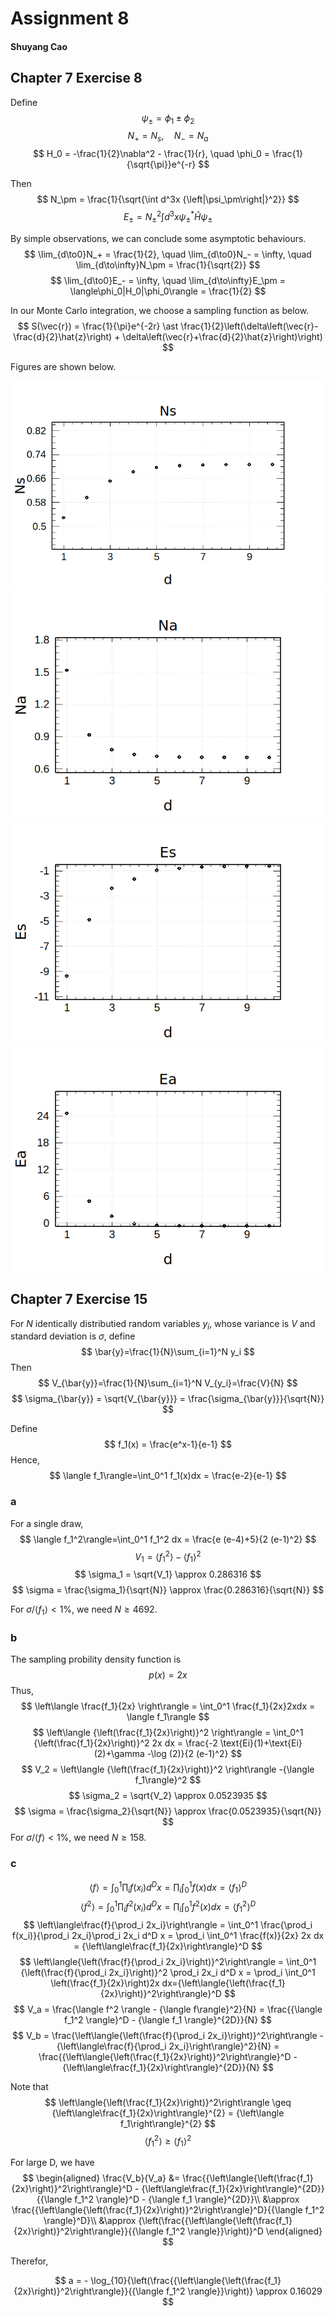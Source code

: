 # Assignment 8

#### Shuyang Cao

## Chapter 7 Exercise 8

Define
$$
\psi_\pm = \phi_1 \pm \phi_2
$$
$$
N_+ = N_s, \quad N_- = N_a
$$
$$
H_0 = -\frac{1}{2}\nabla^2 - \frac{1}{r}, \quad \phi_0 = \frac{1}{\sqrt{\pi}}e^{-r}
$$

Then
$$
N_\pm = \frac{1}{\sqrt{\int d^3x {\left|\psi_\pm\right|}^2}}
$$
$$
E_\pm = N_\pm^2 \int d^3x \psi_\pm^* \hat{H} \psi_\pm
$$

By simple observations, we can conclude some asymptotic behaviours.
$$
\lim_{d\to0}N_+ = \frac{1}{2}, \quad \lim_{d\to0}N_- = \infty, \quad \lim_{d\to\infty}N_\pm = \frac{1}{\sqrt{2}}
$$
$$
\lim_{d\to0}E_- = \infty, \quad \lim_{d\to\infty}E_\pm = \langle\phi_0|H_0|\phi_0\rangle = \frac{1}{2}
$$

In our Monte Carlo integration, we choose a sampling function as below.
$$
S(\vec{r}) = \frac{1}{\pi}e^{-2r} \ast \frac{1}{2}\left(\delta\left(\vec{r}-\frac{d}{2}\hat{z}\right) + \delta\left(\vec{r}+\frac{d}{2}\hat{z}\right)\right)
$$

Figures are shown below.

![Ns](CH7/EX8/Ns.png)
![Na](CH7/EX8/Na.png)
![Es](CH7/EX8/Es.png)
![Ea](CH7/EX8/Ea.png)


## Chapter 7 Exercise 15

For $N$ identically distributied random variables $y_i$, whose variance is $V$ and standard deviation is $\sigma$, define
$$
\bar{y}=\frac{1}{N}\sum_{i=1}^N y_i
$$
Then
$$
V_{\bar{y}}=\frac{1}{N}\sum_{i=1}^N V_{y_i}=\frac{V}{N}
$$
$$
\sigma_{\bar{y}} = \sqrt{V_{\bar{y}}} = \frac{\sigma_{\bar{y}}}{\sqrt{N}}
$$

Define
$$
f_1(x) = \frac{e^x-1}{e-1}
$$
Hence,
$$
\langle f_1\rangle=\int_0^1 f_1(x)dx = \frac{e-2}{e-1}
$$

### a

For a single draw,
$$
\langle f_1^2\rangle=\int_0^1 f_1^2 dx = \frac{e (e-4)+5}{2 (e-1)^2}
$$
$$
V_1 = \langle f_1^2\rangle - {\langle f_1\rangle}^2
$$
$$
\sigma_1 = \sqrt{V_1} \approx 0.286316
$$
$$
\sigma = \frac{\sigma_1}{\sqrt{N}} \approx \frac{0.286316}{\sqrt{N}}
$$

For $\sigma/{\langle f_1\rangle}<1\%$, we need $N\geq4692$.

### b

The sampling probility density function is
$$
p(x)=2x
$$
Thus,
$$
\left\langle \frac{f_1}{2x} \right\rangle = \int_0^1 \frac{f_1}{2x}2xdx = \langle f_1\rangle
$$
$$
\left\langle {\left(\frac{f_1}{2x}\right)}^2 \right\rangle = \int_0^1 {\left(\frac{f_1}{2x}\right)}^2 2x dx = \frac{-2 \text{Ei}(1)+\text{Ei}(2)+\gamma -\log (2)}{2 (e-1)^2}
$$
$$
V_2 = \left\langle {\left(\frac{f_1}{2x}\right)}^2 \right\rangle -{\langle f_1\rangle}^2
$$
$$
\sigma_2 = \sqrt{V_2} \approx 0.0523935
$$
$$
\sigma = \frac{\sigma_2}{\sqrt{N}} \approx \frac{0.0523935}{\sqrt{N}}
$$
For $\sigma/{\langle f\rangle}<1\%$, we need $N\geq158$.

### c

$$
\langle f\rangle = \int_0^1 \prod_i f(x_i) d^D x = \prod_i \int_0^1 f(x) dx = {\langle f_1 \rangle}^D
$$
$$
\langle f^2 \rangle = \int_0^1 \prod_i f^2(x_i) d^D x = \prod_i \int_0^1 f^2(x) dx = {\langle f_1^2 \rangle}^D
$$
$$
\left\langle\frac{f}{\prod_i 2x_i}\right\rangle = \int_0^1 \frac{\prod_i f(x_i)}{\prod_i 2x_i}\prod_i 2x_i d^D x = \prod_i \int_0^1 \frac{f(x)}{2x} 2x dx = {\left\langle\frac{f_1}{2x}\right\rangle}^D
$$
$$
\left\langle{\left(\frac{f}{\prod_i 2x_i}\right)}^2\right\rangle = \int_0^1 {\left(\frac{f}{\prod_i 2x_i}\right)}^2 \prod_i 2x_i d^D x = \prod_i \int_0^1 \left(\frac{f_1}{2x}\right)2x dx={\left\langle{\left(\frac{f_1}{2x}\right)}^2\right\rangle}^D
$$
$$
V_a = \frac{\langle f^2 \rangle - {\langle f\rangle}^2}{N} = \frac{{\langle f_1^2 \rangle}^D - {\langle f_1 \rangle}^{2D}}{N}
$$
$$
V_b = \frac{\left\langle{\left(\frac{f}{\prod_i 2x_i}\right)}^2\right\rangle - {\left\langle\frac{f}{\prod_i 2x_i}\right\rangle}^2}{N} = \frac{{\left\langle{\left(\frac{f_1}{2x}\right)}^2\right\rangle}^D - {\left\langle\frac{f_1}{2x}\right\rangle}^{2D}}{N}
$$

Note that
$$
\left\langle{\left(\frac{f_1}{2x}\right)}^2\right\rangle \geq {\left\langle\frac{f_1}{2x}\right\rangle}^{2} = {\left\langle f_1\right\rangle}^{2}
$$
$$
\left\langle{f_1}^2\right\rangle \geq {\left\langle f_1\right\rangle}^{2}
$$

For large D, we have
$$
\begin{aligned}
    \frac{V_b}{V_a} &= \frac{{\left\langle{\left(\frac{f_1}{2x}\right)}^2\right\rangle}^D - {\left\langle\frac{f_1}{2x}\right\rangle}^{2D}}{{\langle f_1^2 \rangle}^D - {\langle f_1 \rangle}^{2D}}\\
    &\approx \frac{{\left\langle{\left(\frac{f_1}{2x}\right)}^2\right\rangle}^D}{{\langle f_1^2 \rangle}^D}\\
    &\approx {\left(\frac{{\left\langle{\left(\frac{f_1}{2x}\right)}^2\right\rangle}}{{\langle f_1^2 \rangle}}\right)}^D
\end{aligned}
$$

Therefor,

$$
a = - \log_{10}{\left(\frac{{\left\langle{\left(\frac{f_1}{2x}\right)}^2\right\rangle}}{{\langle f_1^2 \rangle}}\right)} \approx 0.16029
$$